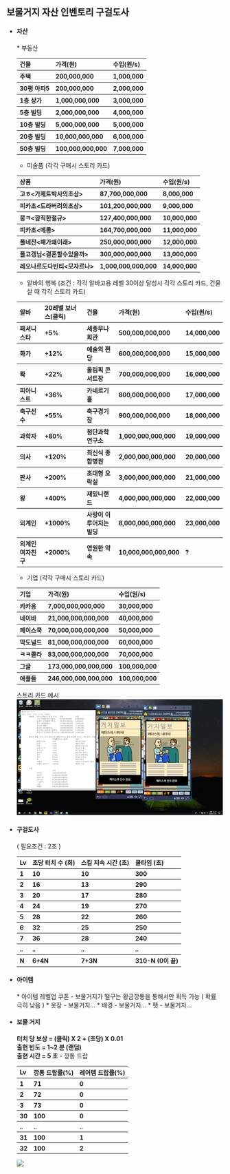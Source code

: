 <h2>보물거지 자산 인벤토리 구걸도사</h2>

* <h4> 자산 </h4>
  * 부동산<br>
  <table>
    <tr>
      <th>건물</th>
      <th>가격(원)</th>
      <th>수입(원/s)</th>
    </tr>
    <tr>
      <th>주택</th>
      <th>200,000,000</th>
      <th>1,000,000</th>
    </tr>
    <tr>
      <th>30평 아파5</th>
      <th>200,000,000</th>
      <th>2,000,000</th>
    </tr>
    <tr>
      <th>1층 상가</th>
      <th>1,000,000,000</th>
      <th>3,000,000</th>
    </tr>

    <tr>
      <th>5층 빌딩</th>
      <th>2,000,000,000</th>
      <th>4,000,000</th>
    </tr>
    <tr>
      <th>10층 빌딩</th>
      <th>5,000,000,000</th>
      <th>5,000,000</th>
    </tr>
    <tr>
      <th>20층 빌딩</th>
      <th>10,000,000,000</th>
      <th>6,000,000</th>
    </tr>
    <tr>
      <th>50층 빌딩</th>
      <th>100,000,000,000</th>
      <th>7,000,000</th>
    </tr>
  </table>

  * 미술품 (각각 구매시 스토리 카드)
  <table>
    <tr>
      <th>상품</th>
      <th>가격(원)</th>
      <th>수입(원/s)</th>
    </tr>
    <tr>
      <th>고ㅎ<가제트박사의초상></th>
      <th>87,700,000,000</th>
      <th>8,000,000</th>
    </tr>
    <tr>
      <th>피카초<도라버려의초상> </th>
      <th>101,200,000,000</th>
      <th>9,000,000</th>
    </tr>
    <tr>
      <th>뭉ㅋ<깜직한절규> </th>
      <th>127,400,000,000</th>
      <th>10,000,000</th>
    </tr>
    <tr>
      <th>피카초<메롱></th>
      <th>164,700,000,000 </th>
      <th>11,000,000</th>
    </tr>
    <tr>
      <th>폴네잔<패가왜이래> </th>
      <th>250,000,000,000</th>
      <th>12,000,000 </th>
    </tr>
    <tr>
      <th>폴고갱님<결혼할수있을까> </th>
      <th>300,000,000,000</th>
      <th>13,000,000</th>
    </tr>
    <tr>
      <th>레오나르도다빈티<모자르나> </th>
      <th>1,000,000,000,000</th>
      <th>14,000,000</th>
    </tr>
  </table>

  * 알바의 행복 (조건 : 각각 알바고용 레벨 30이상 달성시 각각 스토리 카드, 건물 살 때 각각 스토리 카드)
  <table>
    <tr>
      <th>알바</th>
      <th>20레벨 보너스(클릭)</th>
      <th>건물</th>
      <th>가격(원)</th>
      <th>수입(원/s)</th>
    </tr>
    <tr>
      <th>패셔니스타</th>
      <th>+5% </th>
      <th>세종무나회관</th>
      <th>500,000,000,000</th>
      <th>14,000,000</th>
    </tr>
    <tr>
      <th>화가</th>
      <th>+12%</th>
      <th>예술의 쩐당</th>
      <th>600,000,000,000</th>
      <th>15,000,000</th>
    </tr>
    <tr>
      <th>롹</th>
      <th>+22%</th>
      <th>올림픽 콘서트장 </th>
      <th>700,000,000,000</th>
      <th>16,000,000</th>
    </tr>
    <tr>
      <th>피아니스트</th>
      <th>+36%</th>
      <th>카네르기 홀</th>
      <th>800,000,000,000</th>
      <th>17,000,000</th>
    </tr>
    <tr>
      <th>축구선수</th>
      <th>+55%</th>
      <th>축구경기장 </th>
      <th>900,000,000,000</th>
      <th>18,000,000</th>
    </tr>
    <tr>
      <th>과학자</th>
      <th>+80%</th>
      <th>첨단과학 연구소 </th>
      <th>1,000,000,000,000</th>
      <th>19,000,000</th>
    </tr>
    <tr>
      <th>의사</th>
      <th>+120%</th>
      <th>최신식 종합병원</th>
      <th>2,000,000,000,000</th>
      <th>20,000,000</th>
    </tr>
    <tr>
      <th>판사</th>
      <th>+200%</th>
      <th>초대형 오락실</th>
      <th>3,000,000,000,000</th>
      <th>21,000,000</th>
    </tr>
    <tr>
      <th>왕</th>
      <th>+400%</th>
      <th>재밌니랜드 </th>
      <th>4,000,000,000,000</th>
      <th>22,000,000</th>
    </tr>
    <tr>
      <th>외계인</th>
      <th>+1000%</th>
      <th>사랑이 이루어지는 빌딩</th>
      <th>8,000,000,000,000</th>
      <th>23,000,000</th>
    </tr>
    <tr>
      <th>외계인 여자친구</th>
      <th>+2000%</th>
      <th>영원한 약속</th>
      <th>10,000,000,000,000</th>
      <th>?</th>
    </tr>
  </table>

  * 기업 (각각 구매시 스토리 카드)
  <table>
    <tr>
      <th>기업</th>
      <th>가격(원)</th>
      <th>수입(원/s)</th>
    </tr>
    <tr>
      <th>카카옹</th>
      <th>7,000,000,000,000</th>
      <th>30,000,000</th>
    </tr>
    <tr>
      <th>네이바</th>
      <th>21,000,000,000,000</th>
      <th>40,000,000</th>
    </tr>
    <tr>
      <th>페이스쿡 </th>
      <th>70,000,000,000,000</th>
      <th>50,000,000</th>
    </tr>
    <tr>
      <th>막도널드 </th>
      <th>81,000,000,000,000</th>
      <th>60,000,000</th>
    </tr>
    <tr>
      <th>ㅋㅋ콜라</th>
      <th>83,000,000,000,000</th>
      <th>70,000,000</th>
    </tr>
    <tr>
      <th>그글</th>
      <th>173,000,000,000,000 </th>
      <th>100,000,000</th>
    </tr>
    <tr>
      <th>애플들</th>
      <th>246,000,000,000,000</th>
      <th>100,000,000</th>
    </tr>
  </table>
  스토리 카드 예시
  <img src="Data\자산_기업_페이스쿡인수.png"></img>

* <h4>구걸도사</h4> ( 필요조건 : 2조 )
  <table>
    <tr>
      <th>Lv</th>
      <th>초당 터치 수 (회)</th>
      <th>스킬 지속 시간 (초)</th>
      <th>쿨타임 (초)</th>
    </tr>
    <tr>
      <th>1</th>
      <th>10</th>
      <th>10</th>
      <th>300</th>
    </tr>
    <tr>
      <th>2</th>
      <th>16</th>
      <th>13</th>
      <th>290</th>
    </tr>
    <tr>
      <th>3</th>
      <th>20</th>
      <th>17</th>
      <th>280</th>
    </tr>
    <tr>
      <th>4</th>
      <th>24</th>
      <th>19</th>
      <th>270</th>
    </tr>
    <tr>
      <th>5</th>
      <th>28</th>
      <th>22</th>
      <th>260</th>
    </tr>
    <tr>
      <th>6</th>
      <th>32</th>
      <th>25</th>
      <th>250</th>
    </tr>
    <tr>
      <th>7</th>
      <th>36</th>
      <th>28</th>
      <th>240</th>
    </tr>
    <tr>
      <th>..</th>
      <th>..</th>
      <th>..</th>
      <th>..</th>
    </tr>
    <tr>
      <th>N</th>
      <th>6+4N</th>
      <th>7+3N</th>
      <th>310-N (0이 끝)</th>
    </tr>
  </table>

* <h4>아이템</h4>
  * 아이템 레벨업 쿠폰
    - 보물거지가 떨구는 황금깡통을 통해서만 획득 가능 ( 확률 극히 낮음 )
  * 옷장
    - 보물거지...
  * 배경
    - 보물거지...
  * 펫
    - 보물거지...

* <h4>보물 거지</h4>
  <strong>터치 당 보상 = (클릭) X 2 + (초당) X 0.01</strong><br>
  <strong>출현 빈도 = 1~2 분 (랜덤)</strong><br>
  <strong>출현 시간 = 5 초</strong>
  - 깡통 드랍
  <table>
    <tr>
      <th>Lv</th>
      <th>깡통 드랍률(%)</th>
      <th>레어템 드랍률(%)</th>
    </tr>
    <tr>
      <th>1</th>
      <th>71</th>
      <th>0</th>
    </tr>
    <tr>
      <th>2</th>
      <th>72</th>
      <th>0</th>
    </tr>
    <tr>
      <th>3</th>
      <th>73</th>
      <th>0</th>
    </tr>
    <tr>
      <th>30</th>
      <th>100</th>
      <th>0</th>
    </tr>
    <tr>
      <th>..</th>
      <th>..</th>
      <th>..</th>
    </tr>
    <tr>
      <th>31</th>
      <th>100</th>
      <th>1</th>
    </tr>
    <tr>
      <th>32</th>
      <th>100</th>
      <th>2</th>
    </tr>
  </table>
  <img src="Data\보물거지_2_Crop.png" width="200"></img>

